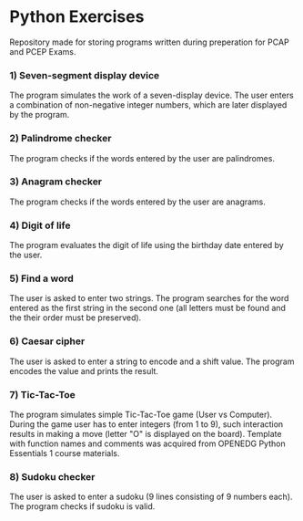 # Python Exercises
Repository made for storing programs written during preperation for PCAP and PCEP Exams.

### 1) Seven-segment display device
The program simulates the work of a seven-display device. The user enters a combination of non-negative integer numbers, which are later displayed by the program.

### 2) Palindrome checker
The program checks if the words entered by the user are palindromes.

### 3) Anagram checker
The program checks if the words entered by the user are anagrams.

### 4) Digit of life
The program evaluates the digit of life using the birthday date entered by the user.

### 5) Find a word
The user is asked to enter two strings. The program searches for the word entered as the first string in the second one (all letters must be found and the their order must be preserved).

### 6) Caesar cipher
The user is asked to enter a string to encode and a shift value. The program encodes the value and prints the result.

### 7) Tic-Tac-Toe

The program simulates simple Tic-Tac-Toe game (User vs Computer). During the game user has to enter integers (from 1 to 9), such interaction results in making a move (letter "O" is displayed on the board).
Template with function names and comments was acquired from OPENEDG Python Essentials 1 course materials.

### 8) Sudoku checker

The user is asked to enter a sudoku (9 lines consisting of 9 numbers each). The program checks if sudoku is valid.
